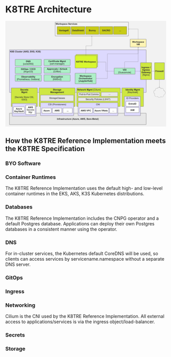 # K8TRE Architecture

![High-Level K8TRE Architecture](img/K8TRE-high-level.png)

## How the K8TRE Reference Implementation meets the K8TRE Specification

### BYO Software

### Container Runtimes

The K8TRE Reference Implementation uses the default high- and low-level container runtimes in the EKS, AKS, K3S Kubernetes distributions. 

### Databases

The K8TRE Reference Implementation includes the CNPG operator and a default Postgres database. Applications can deploy their own Postgres databases in a consistent manner using the operator.

### DNS

For in-cluster services, the Kubernetes default CoreDNS will be used, so clients can access services by servicename.namespace without a separate DNS server.

### GitOps

### Ingress

### Networking

Cilium is the CNI used by the K8TRE Reference Implementation. All external access to applications/services is via the ingress object/load-balancer.

### Secrets

### Storage